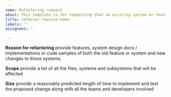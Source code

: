 ```yaml
---
name: Refactoring request
about: This template is for requesting that an existing system or feature be reworked
title: refactor-feature-name
labels: ''
assignees: ''

---
```


**Reason for refactoring**
provide features, system design docs / implementations or code samples of both the old feature or system and new changes to those systems.  

**Scope** 
provide a list of all the files, systems and subsystems that will be affected

**Size**
provide a reasonably predicted length of time to implement and test the proposed change along with all the teams and developers involved

